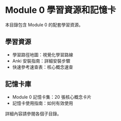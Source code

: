 # Module 0 學習資源和記憶卡

本目錄包含 Module 0 的配套學習資源。

## 學習資源
- 學習路徑地圖：視覺化學習路線
- Anki 安裝指南：詳細安裝步驟
- 快速參考速查表：核心概念速查

## 記憶卡庫
- Module 0 記憶卡集：20 張核心概念卡片
- 記憶卡使用指南：如何有效使用

詳細內容請參閱各個子目錄。
